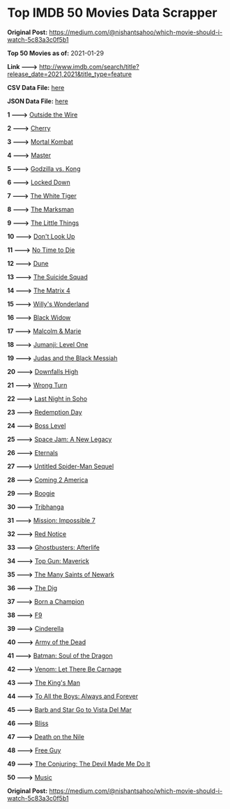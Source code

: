 # Top IMDB 50 Movies Data Scrapper

**Original Post:** https://medium.com/@nishantsahoo/which-movie-should-i-watch-5c83a3c0f5b1

**Top 50 Movies as of:** 2021-01-29

**Link --->** http://www.imdb.com/search/title?release_date=2021,2021&title_type=feature

**CSV Data File:** [here](/Data/data.csv)

**JSON Data File:** [here](/Data/data.json)

**1 --->** [Outside the Wire](https://www.imdb.com/title/tt10451914/?ref_=adv_li_tt)

**2 --->** [Cherry](https://www.imdb.com/title/tt9130508/?ref_=adv_li_tt)

**3 --->** [Mortal Kombat](https://www.imdb.com/title/tt0293429/?ref_=adv_li_tt)

**4 --->** [Master](https://www.imdb.com/title/tt10579952/?ref_=adv_li_tt)

**5 --->** [Godzilla vs. Kong](https://www.imdb.com/title/tt5034838/?ref_=adv_li_tt)

**6 --->** [Locked Down](https://www.imdb.com/title/tt13061914/?ref_=adv_li_tt)

**7 --->** [The White Tiger](https://www.imdb.com/title/tt6571548/?ref_=adv_li_tt)

**8 --->** [The Marksman](https://www.imdb.com/title/tt6902332/?ref_=adv_li_tt)

**9 --->** [The Little Things](https://www.imdb.com/title/tt10016180/?ref_=adv_li_tt)

**10 --->** [Don't Look Up](https://www.imdb.com/title/tt11286314/?ref_=adv_li_tt)

**11 --->** [No Time to Die](https://www.imdb.com/title/tt2382320/?ref_=adv_li_tt)

**12 --->** [Dune](https://www.imdb.com/title/tt1160419/?ref_=adv_li_tt)

**13 --->** [The Suicide Squad](https://www.imdb.com/title/tt6334354/?ref_=adv_li_tt)

**14 --->** [The Matrix 4](https://www.imdb.com/title/tt10838180/?ref_=adv_li_tt)

**15 --->** [Willy's Wonderland](https://www.imdb.com/title/tt8114980/?ref_=adv_li_tt)

**16 --->** [Black Widow](https://www.imdb.com/title/tt3480822/?ref_=adv_li_tt)

**17 --->** [Malcolm & Marie](https://www.imdb.com/title/tt12676326/?ref_=adv_li_tt)

**18 --->** [Jumanji: Level One](https://www.imdb.com/title/tt13249100/?ref_=adv_li_tt)

**19 --->** [Judas and the Black Messiah](https://www.imdb.com/title/tt9784798/?ref_=adv_li_tt)

**20 --->** [Downfalls High](https://www.imdb.com/title/tt13722764/?ref_=adv_li_tt)

**21 --->** [Wrong Turn](https://www.imdb.com/title/tt9110170/?ref_=adv_li_tt)

**22 --->** [Last Night in Soho](https://www.imdb.com/title/tt9639470/?ref_=adv_li_tt)

**23 --->** [Redemption Day](https://www.imdb.com/title/tt4439620/?ref_=adv_li_tt)

**24 --->** [Boss Level](https://www.imdb.com/title/tt7638348/?ref_=adv_li_tt)

**25 --->** [Space Jam: A New Legacy](https://www.imdb.com/title/tt3554046/?ref_=adv_li_tt)

**26 --->** [Eternals](https://www.imdb.com/title/tt9032400/?ref_=adv_li_tt)

**27 --->** [Untitled Spider-Man Sequel](https://www.imdb.com/title/tt10872600/?ref_=adv_li_tt)

**28 --->** [Coming 2 America](https://www.imdb.com/title/tt6802400/?ref_=adv_li_tt)

**29 --->** [Boogie](https://www.imdb.com/title/tt10896398/?ref_=adv_li_tt)

**30 --->** [Tribhanga](https://www.imdb.com/title/tt11102314/?ref_=adv_li_tt)

**31 --->** [Mission: Impossible 7](https://www.imdb.com/title/tt9603212/?ref_=adv_li_tt)

**32 --->** [Red Notice](https://www.imdb.com/title/tt7991608/?ref_=adv_li_tt)

**33 --->** [Ghostbusters: Afterlife](https://www.imdb.com/title/tt4513678/?ref_=adv_li_tt)

**34 --->** [Top Gun: Maverick](https://www.imdb.com/title/tt1745960/?ref_=adv_li_tt)

**35 --->** [The Many Saints of Newark](https://www.imdb.com/title/tt8110232/?ref_=adv_li_tt)

**36 --->** [The Dig](https://www.imdb.com/title/tt3661210/?ref_=adv_li_tt)

**37 --->** [Born a Champion](https://www.imdb.com/title/tt10661710/?ref_=adv_li_tt)

**38 --->** [F9](https://www.imdb.com/title/tt5433138/?ref_=adv_li_tt)

**39 --->** [Cinderella](https://www.imdb.com/title/tt10155932/?ref_=adv_li_tt)

**40 --->** [Army of the Dead](https://www.imdb.com/title/tt0993840/?ref_=adv_li_tt)

**41 --->** [Batman: Soul of the Dragon](https://www.imdb.com/title/tt12885852/?ref_=adv_li_tt)

**42 --->** [Venom: Let There Be Carnage](https://www.imdb.com/title/tt7097896/?ref_=adv_li_tt)

**43 --->** [The King's Man](https://www.imdb.com/title/tt6856242/?ref_=adv_li_tt)

**44 --->** [To All the Boys: Always and Forever](https://www.imdb.com/title/tt10676012/?ref_=adv_li_tt)

**45 --->** [Barb and Star Go to Vista Del Mar](https://www.imdb.com/title/tt3797512/?ref_=adv_li_tt)

**46 --->** [Bliss](https://www.imdb.com/title/tt10333426/?ref_=adv_li_tt)

**47 --->** [Death on the Nile](https://www.imdb.com/title/tt7657566/?ref_=adv_li_tt)

**48 --->** [Free Guy](https://www.imdb.com/title/tt6264654/?ref_=adv_li_tt)

**49 --->** [The Conjuring: The Devil Made Me Do It](https://www.imdb.com/title/tt7069210/?ref_=adv_li_tt)

**50 --->** [Music](https://www.imdb.com/title/tt7541720/?ref_=adv_li_tt)

**Original Post:** https://medium.com/@nishantsahoo/which-movie-should-i-watch-5c83a3c0f5b1
